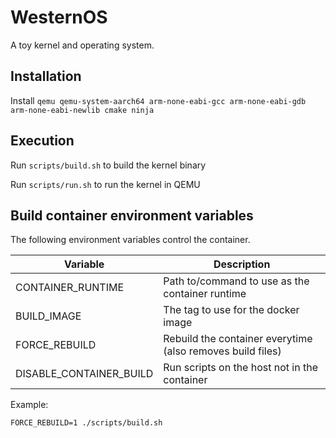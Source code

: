 # WesternOS

A toy kernel and operating system.

## Installation

Install `qemu qemu-system-aarch64 arm-none-eabi-gcc arm-none-eabi-gdb arm-none-eabi-newlib cmake ninja`

## Execution

Run `scripts/build.sh` to build the kernel binary

Run `scripts/run.sh` to run the kernel in QEMU

## Build container environment variables

The following environment variables control the container.

Variable | Description
----|----
CONTAINER_RUNTIME | Path to/command to use as the container runtime
BUILD_IMAGE | The tag to use for the docker image
FORCE_REBUILD | Rebuild the container everytime (also removes build files)
DISABLE_CONTAINER_BUILD | Run scripts on the host not in the container

Example:

```
FORCE_REBUILD=1 ./scripts/build.sh
```
